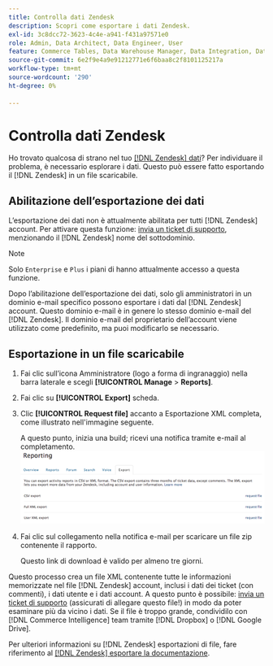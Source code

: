 ```yaml
---
title: Controlla dati Zendesk
description: Scopri come esportare i dati Zendesk.
exl-id: 3c8dcc72-3623-4c4e-a941-f431a97571e0
role: Admin, Data Architect, Data Engineer, User
feature: Commerce Tables, Data Warehouse Manager, Data Integration, Data Import/Export
source-git-commit: 6e2f9e4a9e91212771e6f6baa8c2f8101125217a
workflow-type: tm+mt
source-wordcount: '290'
ht-degree: 0%

---
```


# Controlla dati Zendesk

Ho trovato qualcosa di strano nel tuo [[!DNL Zendesk] dati](../integrations/exp-zendesk-data.md)? Per individuare il problema, è necessario esplorare i dati. Questo può essere fatto esportando il [!DNL Zendesk] in un file scaricabile.

## Abilitazione dell’esportazione dei dati

L’esportazione dei dati non è attualmente abilitata per tutti [!DNL Zendesk] account. Per attivare questa funzione: [invia un ticket di supporto](https://experienceleague.adobe.com/docs/commerce-knowledge-base/kb/troubleshooting/miscellaneous/mbi-service-policies.html), menzionando il [!DNL Zendesk] nome del sottodominio.

>[!NOTE]
>
>Solo `Enterprise` e `Plus` i piani di hanno attualmente accesso a questa funzione.

Dopo l’abilitazione dell’esportazione dei dati, solo gli amministratori in un dominio e-mail specifico possono esportare i dati dal [!DNL Zendesk] account. Questo dominio e-mail è in genere lo stesso dominio e-mail del [!DNL Zendesk]. Il dominio e-mail del proprietario dell’account viene utilizzato come predefinito, ma puoi modificarlo se necessario.

## Esportazione in un file scaricabile

1. Fai clic sull’icona Amministratore (logo a forma di ingranaggio) nella barra laterale e scegli **[!UICONTROL Manage** > **Reports]**.
1. Fai clic su **[!UICONTROL Export]** scheda.
1. Clic **[!UICONTROL Request file]** accanto a Esportazione XML completa, come illustrato nell&#39;immagine seguente.

   A questo punto, inizia una build; ricevi una notifica tramite e-mail al completamento.
   ![reports_export_new.png](../../../assets/reports_export_new.png)

1. Fai clic sul collegamento nella notifica e-mail per scaricare un file zip contenente il rapporto.

   Questo link di download è valido per almeno tre giorni.

Questo processo crea un file XML contenente tutte le informazioni memorizzate nel file [!DNL Zendesk] account, inclusi i dati dei ticket (con commenti), i dati utente e i dati account. A questo punto è possibile: [invia un ticket di supporto](https://experienceleague.adobe.com/docs/commerce-knowledge-base/kb/troubleshooting/miscellaneous/mbi-service-policies.html) (assicurati di allegare questo file!) in modo da poter esaminare più da vicino i dati. Se il file è troppo grande, condividilo con [!DNL Commerce Intelligence] team tramite [!DNL Dropbox] o [!DNL Google Drive].

Per ulteriori informazioni su [!DNL Zendesk] esportazioni di file, fare riferimento al [[!DNL Zendesk] esportare la documentazione](https://support.zendesk.com/hc/en-us/articles/4408886165402-Exporting-data-to-a-JSON-CSV-or-XML-file).
